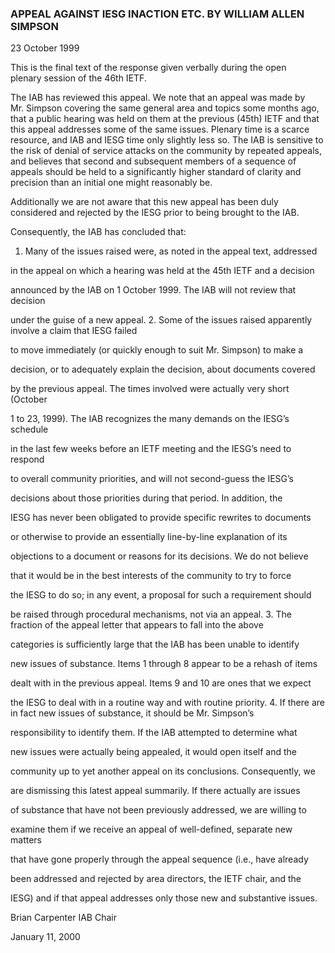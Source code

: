 
### APPEAL AGAINST IESG INACTION ETC. BY WILLIAM ALLEN SIMPSON


23 October 1999


This is the final text of the response given verbally during the open plenary session of the 46th IETF.


The IAB has reviewed this appeal. We note that an appeal was made by Mr. Simpson covering the same general area and topics some months ago, that a public hearing was held on them at the previous (45th) IETF and that this appeal addresses some of the same issues. Plenary time is a scarce resource, and IAB and IESG time only slightly less so. The IAB is sensitive to the risk of denial of service attacks on the community by repeated appeals, and believes that second and subsequent members of a sequence of appeals should be held to a significantly higher standard of clarity and precision than an initial one might reasonably be.


Additionally we are not aware that this new appeal has been duly considered and rejected by the IESG prior to being brought to the IAB.


Consequently, the IAB has concluded that:


1. Many of the issues raised were, as noted in the appeal text, addressed  

in the appeal on which a hearing was held at the 45th IETF and a decision  

announced by the IAB on 1 October 1999. The IAB will not review that decision  

under the guise of a new appeal.
2. Some of the issues raised apparently involve a claim that IESG failed  

to move immediately (or quickly enough to suit Mr. Simpson) to make a  

decision, or to adequately explain the decision, about documents covered  

by the previous appeal. The times involved were actually very short (October  

1 to 23, 1999). The IAB recognizes the many demands on the IESG’s schedule  

in the last few weeks before an IETF meeting and the IESG’s need to respond  

to overall community priorities, and will not second-guess the IESG’s  

decisions about those priorities during that period. In addition, the  

IESG has never been obligated to provide specific rewrites to documents  

or otherwise to provide an essentially line-by-line explanation of its  

objections to a document or reasons for its decisions. We do not believe  

that it would be in the best interests of the community to try to force  

the IESG to do so; in any event, a proposal for such a requirement should  

be raised through procedural mechanisms, not via an appeal.
3. The fraction of the appeal letter that appears to fall into the above  

categories is sufficiently large that the IAB has been unable to identify  

new issues of substance. Items 1 through 8 appear to be a rehash of items  

dealt with in the previous appeal. Items 9 and 10 are ones that we expect  

the IESG to deal with in a routine way and with routine priority.
4. If there are in fact new issues of substance, it should be Mr. Simpson’s  

responsibility to identify them. If the IAB attempted to determine what  

new issues were actually being appealed, it would open itself and the  

community up to yet another appeal on its conclusions. Consequently, we  

are dismissing this latest appeal summarily. If there actually are issues  

of substance that have not been previously addressed, we are willing to  

examine them if we receive an appeal of well-defined, separate new matters  

that have gone properly through the appeal sequence (i.e., have already  

been addressed and rejected by area directors, the IETF chair, and the  

IESG) and if that appeal addresses only those new and substantive issues.


 Brian Carpenter
IAB Chair


January 11, 2000



